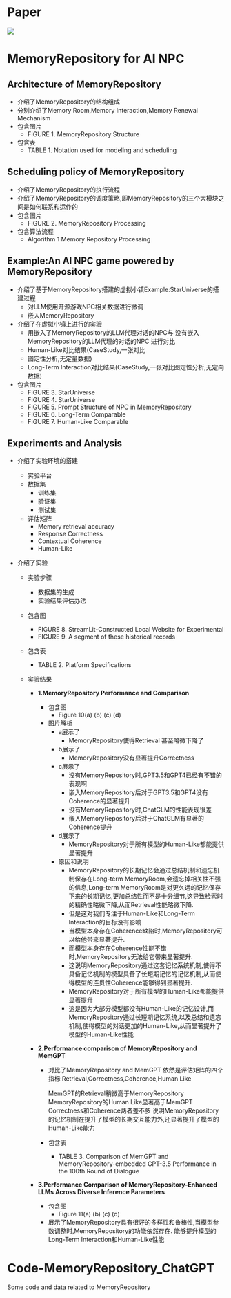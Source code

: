 # Paper

![](https://ieeexplore.ieee.org/document/10508558)

# MemoryRepository for AI NPC

## Architecture of MemoryRepository

- 介绍了MemoryRepository的结构组成
- 分别介绍了Memory Room,Memory Interaction,Memory Renewal Mechanism
- 包含图片
  - FIGURE 1. MemoryRepository Structure
- 包含表
  - TABLE 1. Notation used for modeling and scheduling

## Scheduling policy of MemoryRepository

- 介绍了MemoryRepository的执行流程
- 介绍了MemoryRepository的调度策略,即MemoryRepository的三个大模块之间是如何联系和运作的
- 包含图片
  - FIGURE 2. MemoryRepository Processing
- 包含算法流程
  - Algorithm 1 Memory Repository Processing

## Example:An AI NPC game powered by MemoryRepository

- 介绍了基于MemoryRepository搭建的虚拟小镇Example:StarUniverse的搭建过程
  - 对LLM使用开源游戏NPC相关数据进行微调
  - 嵌入MemoryRepository
- 介绍了在虚拟小镇上进行的实验
  - 用嵌入了MemoryRepository的LLM代理对话的NPC与
    没有嵌入MemoryRepository的LLM代理的对话的NPC
    进行对比
  - Human-Like对比结果(CaseStudy,一张对比
  - 图定性分析,无定量数据)
  - Long-Term Interaction对比结果(CaseStudy,一张对比图定性分析,无定向数据)
- 包含图片
  - FIGURE 3. StarUniverse
  - FIGURE 4. StarUniverse
  - FIGURE 5. Prompt Structure of NPC in MemoryRepository
  - FIGURE 6. Long-Term Comparable
  - FIGURE 7. Human-Like Comparable

## Experiments and Analysis

- 介绍了实验环境的搭建

  - 实验平台
  - 数据集
    - 训练集
    - 验证集
    - 测试集
  - 评估矩阵
    - Memory retrieval accuracy
    - Response Correctness
    - Contextual Coherence
    - Human-Like

- 介绍了实验

  - 实验步骤

    - 数据集的生成
    - 实验结果评估办法

  - 包含图

    - FIGURE 8. StreamLit-Constructed Local Website for Experimental
    - FIGURE 9. A segment of these historical records

  - 包含表

    - TABLE 2. Platform Specifications

  - 实验结果

    - **1.MemoryRepository Performance and Comparison**

      - 包含图
        - Figure 10(a) (b) (c) (d) 
      - 图片解析
        - a展示了
          - MemoryRepository使得Retrieval 甚至略微下降了
        - b展示了
          - MemoryRepository没有显著提升Correctness
        - c展示了
          - 没有MemoryRepository时,GPT3.5和GPT4已经有不错的表现啊
          - 嵌入MemoryRepository后对于GPT3.5和GPT4没有Coherence的显著提升
          - 没有MemoryRepository时,ChatGLM的性能表现很差
          - 嵌入MemoryRepository后对于ChatGLM有显著的Coherence提升
        - d展示了
          - MemoryRepository对于所有模型的Human-Like都能提供显著提升
        - 原因和说明
          - MemoryRepository的长期记忆会通过总结机制和遗忘机制保存在Long-term MemoryRoom,会遗忘掉相关性不强的信息,Long-term MemoryRoom是对更久远的记忆保存下来的长期记忆,更加总结性而不是十分细节,这导致检索时的精确性略微下降,从而Retrieval性能略微下降.   
          - 但是这对我们专注于Human-Like和Long-Term Interaction的目标没有影响
          - 当模型本身存在Coherence缺陷时,MemoryRepository可以给他带来显著提升. 
          - 而模型本身存在Coherence性能不错时,MemoryRepository无法给它带来显著提升. 
          - 这说明MemoryRepository通过这套记忆系统机制,使得不具备记忆机制的模型具备了长短期记忆的记忆机制,从而使得模型的连贯性Coherence能够得到显著提升.
          - MemoryRepository对于所有模型的Human-Like都能提供显著提升
          - 这是因为大部分模型都没有Human-Like的记忆设计,而MemoryRepository通过长短期记忆系统,以及总结和遗忘机制,使得模型的对话更加的Human-Like,从而显著提升了模型的Human-Like性能

    - **2.Performance comparison of MemoryRepository and**
      **MemGPT**

      - 对比了MemoryRepository and
        MemGPT
        依然是评估矩阵的四个指标
        Retrieval,Correctness,Coherence,Human Like

        MemGPT的Retrieval稍微高于MemoryRepository
        MemoryRepository的Human Like显著高于MemGPT
        Correctness和Coherence两者差不多
        说明MemoryRepository的记忆机制在提升了模型的长期交互能力外,还显著提升了模型的Human-Like能力

      - 包含表

        - TABLE 3. Comparison of MemGPT and MemoryRepository-embedded GPT-3.5 Performance in the 100th Round of Dialogue

    - **3.Performance Comparison of MemoryRepository-Enhanced LLMs Across Diverse Inference Parameters**

      - 包含图
        - Figure 11(a) (b) (c) (d)
      - 展示了MemoryRepository具有很好的多样性和鲁棒性,当模型参数调整时,MemoryRepository的功能依然存在.
        能够提升模型的Long-Term Interaction和Human-Like性能

# Code-MemoryRepository_ChatGPT

Some code and data related to MemoryRepository
